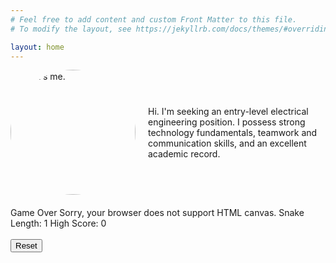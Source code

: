 ```yaml
---
# Feel free to add content and custom Front Matter to this file.
# To modify the layout, see https://jekyllrb.com/docs/themes/#overriding-theme-defaults

layout: home
---
```


<div class="my-container" style="display: flex; align-items: center; margin-bottom: 20px;">
    <img src="/~ajbond/wall_street_square.jpg" alt="That's me." width="200" style="border-radius: 50%; margin-right: 20px;"/>
    <div>
        Hi. I'm seeking an entry-level electrical engineering position. I possess strong technology fundamentals, teamwork and communication skills, and an excellent academic record.
    </div>
</div>
<link rel="stylesheet" href="shnake.css">
<div id="shnake-wrapper">
    <div id="shnake">
        <span id="gameOver">Game Over</span>
        <canvas id="snakeCanvas" width="300" height="300">
        Sorry, your browser does not support HTML canvas.
        </canvas>
        <span id="snakeLength">Snake Length: 1</span>
        <span id="highScore">High Score: 0</span>
        <br><br>
        <button type="button" id="resetButton">Reset</button>
    </div>
</div>
<script src="nativeExtensions.js"></script>
<script src="serpent.js"></script>
<script src="game.js"></script>
<script src="play.js"></script>
<script>
var $shnake = document.getElementById("shnake");
var $wrapper = document.getElementById("shnake-wrapper");
var hasMouseOverHandler = true;

$wrapper.addEventListener("mouseover", showShnake);
$wrapper.addEventListener("mouseout", hideShnake);
$wrapper.addEventListener("click", toggleMouseOverEvent);

function toggleMouseOverEvent() {
    if (hasMouseOverHandler) {
        $wrapper.removeEventListener("mouseout", hideShnake);
        hasMouseOverHandler = false;
    } else {
        $wrapper.addEventListener("mouseout", hideShnake);
        hasMouseOverHandler = true;
    }
}

function showShnake() {
    document.getElementById("shnake").style.visibility = "visible";
}

function hideShnake() {
    document.getElementById("shnake").style.visibility = "hidden";
}
</script>
